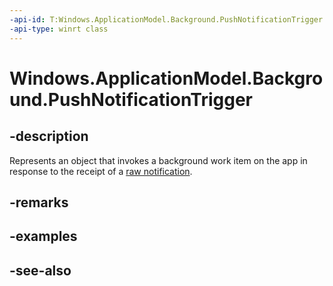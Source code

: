 ```yaml
---
-api-id: T:Windows.ApplicationModel.Background.PushNotificationTrigger
-api-type: winrt class
---
```


<!-- Class syntax.
public class PushNotificationTrigger : Windows.ApplicationModel.Background.IBackgroundTrigger
-->

# Windows.ApplicationModel.Background.PushNotificationTrigger

## -description
Represents an object that invokes a background work item on the app in response to the receipt of a [raw notification](../windows.networking.pushnotifications/rawnotification.md).

## -remarks

## -examples

## -see-also